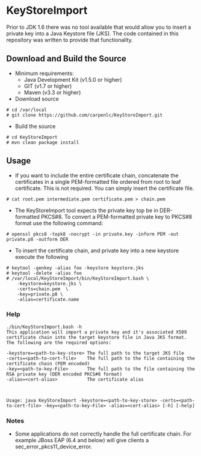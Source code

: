 # KeyStoreImport
Prior to JDK 1.6 there was no tool available that would allow you to insert a private key into a Java Keystore file (JKS).  The code contained in this repository was written to provide that functionality.
## Download and Build the Source
* Minimum requirements:
    * Java Development Kit (v1.5.0 or higher)
    * GIT (v1.7 or higher)
    * Maven (v3.3 or higher)
* Download source
```
# cd /var/local
# git clone https://github.com/carpenlc/KeyStoreImport.git
```
* Build the source
```
# cd KeyStoreImport
# mvn clean package install
```
## Usage
* If you want to include the entire certificate chain, concatenate the certificates in a single PEM-formatted file ordered from root to leaf certificate.  This is not required.  You can simply insert the certificate file.
```
# cat root.pem intermediate.pem certificate.pem > chain.pem
```
* The KeyStoreImport tool expects the private key top be in DER-formatted PKCS#8.   To convert a PEM-formatted private key to PKCS#8 format use the following command:
```
# openssl pkcs8 -topk8 -nocrypt -in private.key -inform PEM -out private.p8 -outform DER
```
* To insert the certificate chain, and private key into a new keystore execute the following
```
# keytool -genkey -alias foo -keystore keystore.jks
# keytool -delete -alias foo
# /var/local/KeyStoreImport/bin/KeyStoreImport.bash \
    -keystore=keystore.jks \
    -certs=chain.pem  \
    -key=private.p8 \
    -alias=certificate.name
```

### Help
```
./bin/KeyStoreImport.bash -h
This application will import a private key and it's associated X509 certificate chain into the target keystore file in Java JKS format.  The following are the required options:

-keystore=<path-to-key-store> The full path to the target JKS file
-certs=<path-to-cert-file>    The full path to the file containing the certificate chain (PEM encoded)
-key=<path-to-key-File>       The full path to the file containing the RSA private key (DER encoded PKCS#8 format)
-alias=<cert-alias>           The certificate alias



Usage: java KeyStoreImport -keystore=<path-to-key-store> -certs=<path-to-cert-file> -key=<path-to-key-File> -alias=<cert-alias> [-h] [-help]
```
### Notes
* Some applications do not correctly handle the full certificate chain.  For example JBoss EAP (6.4 and below) will give clients a sec_error_pkcs11_device_error.  
